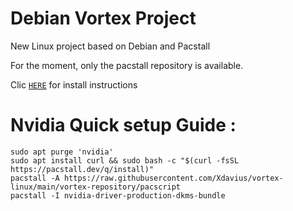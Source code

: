 # Debian Vortex Project
New Linux project based on Debian and Pacstall

For the moment, only the pacstall repository is available.

Clic [`HERE`](https://github.com/Xdavius/vortex-linux/tree/main/vortex-repository) for install instructions


# Nvidia Quick setup Guide :


```
sudo apt purge 'nvidia'
sudo apt install curl && sudo bash -c "$(curl -fsSL https://pacstall.dev/q/install)"
pacstall -A https://raw.githubusercontent.com/Xdavius/vortex-linux/main/vortex-repository/pacscript
pacstall -I nvidia-driver-production-dkms-bundle
```
